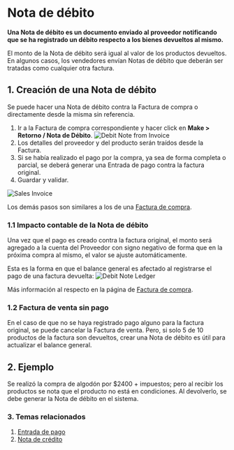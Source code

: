 <!-- add-breadcrumbs -->
# Nota de débito

**Una Nota de débito es un documento enviado al proveedor notificando que se ha registrado un débito respecto a los bienes devueltos al mismo.**

El monto de la Nota de débito será igual al valor de los productos devueltos. En algunos casos, los vendedores envían Notas de débito que deberán ser tratadas como cualquier otra factura.

## 1. Creación de una Nota de débito

Se puede hacer una Nota de débito contra la Factura de compra o directamente desde la misma sin referencia.

1. Ir a la Factura de compra correspondiente y hacer click en **Make > Retorno / Nota de Débito**.
 ![Debit Note from Invoice](/docs/assets/img/accounts/debit-note-from-invoice.png)
1. Los detalles del proveedor y del producto serán traídos desde la Factura.
1. Si se había realizado el pago por la compra, ya sea de forma completa o parcial, se deberá generar una Entrada de pago contra la factura original.
1. Guardar y validar.
 <img class="screenshot" alt="Sales Invoice" src="{{docs_base_url}}/assets/img/accounts/debit-note.png">

Los demás pasos son similares a los de una [Factura de compra](/docs/user/manual/en/accounts/purchase-invoice).


### 1.1 Impacto contable de la Nota de débito
Una vez que el pago es creado contra la factura original, el monto será agregado a la cuenta del Proveedor con signo negativo de forma que en la próxima compra al mismo, el valor se ajuste automáticamente. 

Esta es la forma en que el balance general es afectado al registrarse el pago de una factura devuelta:
![Debit Note Ledger](/docs/assets/img/accounts/debit-note-ledger.png)

Más información al respecto en la página de [Factura de compra](/docs/user/manual/en/accounts/purchase-invoice).

### 1.2 Factura de venta sin pago
En el caso de que no se haya registrado pago alguno para la factura original, se puede cancelar la Factura de venta. Pero, si solo 5 de 10 productos de la factura son devueltos, crear una Nota de débito es útil para actualizar el balance general.

## 2. Ejemplo
Se realizó la compra de algodón por $2400 + impuestos; pero al recibir los productos se nota que el producto no está en condiciones. Al devolverlo, se debe generar la Nota de débito en el sistema.

### 3. Temas relacionados
1. [Entrada de pago](/docs/user/manual/es/accounts/payment-entry)
1. [Nota de crédito](/docs/user/manual/es/accounts/credit-note)
